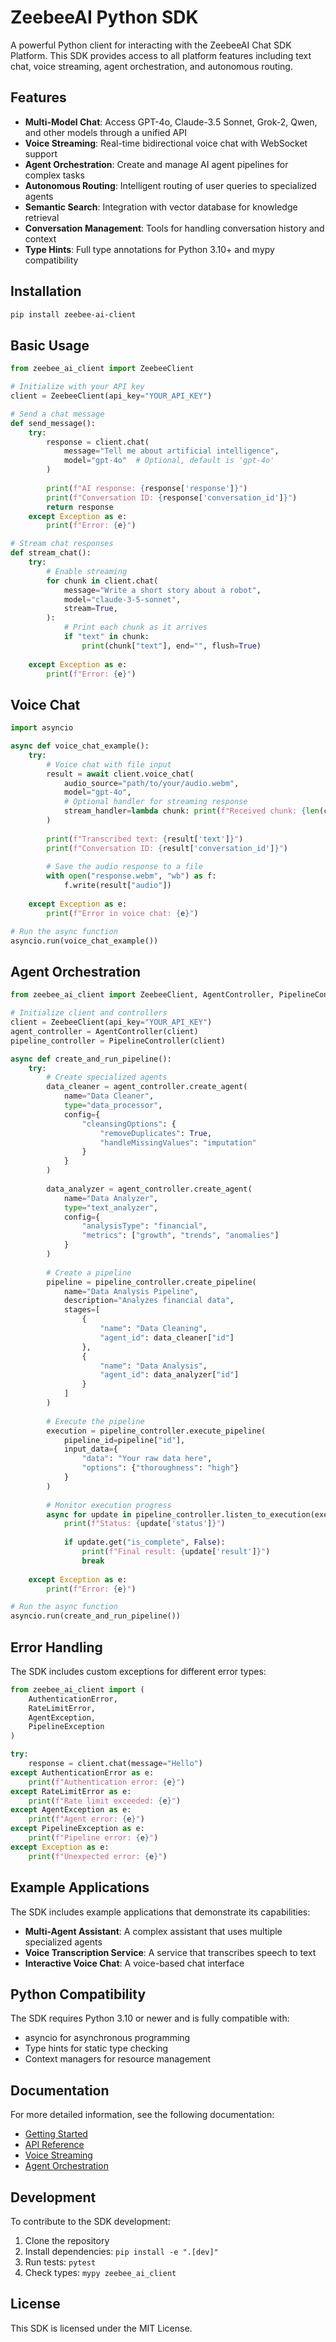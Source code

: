 # ZeebeeAI Python SDK

A powerful Python client for interacting with the ZeebeeAI Chat SDK Platform. This SDK provides access to all platform features including text chat, voice streaming, agent orchestration, and autonomous routing.

## Features

- **Multi-Model Chat**: Access GPT-4o, Claude-3.5 Sonnet, Grok-2, Qwen, and other models through a unified API
- **Voice Streaming**: Real-time bidirectional voice chat with WebSocket support
- **Agent Orchestration**: Create and manage AI agent pipelines for complex tasks
- **Autonomous Routing**: Intelligent routing of user queries to specialized agents
- **Semantic Search**: Integration with vector database for knowledge retrieval
- **Conversation Management**: Tools for handling conversation history and context
- **Type Hints**: Full type annotations for Python 3.10+ and mypy compatibility

## Installation

```bash
pip install zeebee-ai-client
```

## Basic Usage

```python
from zeebee_ai_client import ZeebeeClient

# Initialize with your API key
client = ZeebeeClient(api_key="YOUR_API_KEY")

# Send a chat message
def send_message():
    try:
        response = client.chat(
            message="Tell me about artificial intelligence",
            model="gpt-4o"  # Optional, default is 'gpt-4o'
        )
        
        print(f"AI response: {response['response']}")
        print(f"Conversation ID: {response['conversation_id']}")
        return response
    except Exception as e:
        print(f"Error: {e}")

# Stream chat responses
def stream_chat():
    try:
        # Enable streaming
        for chunk in client.chat(
            message="Write a short story about a robot",
            model="claude-3-5-sonnet",
            stream=True,
        ):
            # Print each chunk as it arrives
            if "text" in chunk:
                print(chunk["text"], end="", flush=True)
            
    except Exception as e:
        print(f"Error: {e}")
```

## Voice Chat

```python
import asyncio

async def voice_chat_example():
    try:
        # Voice chat with file input
        result = await client.voice_chat(
            audio_source="path/to/your/audio.webm",
            model="gpt-4o",
            # Optional handler for streaming response
            stream_handler=lambda chunk: print(f"Received chunk: {len(chunk)} bytes") 
        )
        
        print(f"Transcribed text: {result['text']}")
        print(f"Conversation ID: {result['conversation_id']}")
        
        # Save the audio response to a file
        with open("response.webm", "wb") as f:
            f.write(result["audio"])
            
    except Exception as e:
        print(f"Error in voice chat: {e}")

# Run the async function
asyncio.run(voice_chat_example())
```

## Agent Orchestration

```python
from zeebee_ai_client import ZeebeeClient, AgentController, PipelineController

# Initialize client and controllers
client = ZeebeeClient(api_key="YOUR_API_KEY")
agent_controller = AgentController(client)
pipeline_controller = PipelineController(client)

async def create_and_run_pipeline():
    try:
        # Create specialized agents
        data_cleaner = agent_controller.create_agent(
            name="Data Cleaner",
            type="data_processor",
            config={
                "cleansingOptions": {
                    "removeDuplicates": True,
                    "handleMissingValues": "imputation"
                }
            }
        )
        
        data_analyzer = agent_controller.create_agent(
            name="Data Analyzer",
            type="text_analyzer",
            config={
                "analysisType": "financial",
                "metrics": ["growth", "trends", "anomalies"]
            }
        )
        
        # Create a pipeline
        pipeline = pipeline_controller.create_pipeline(
            name="Data Analysis Pipeline",
            description="Analyzes financial data",
            stages=[
                {
                    "name": "Data Cleaning",
                    "agent_id": data_cleaner["id"]
                },
                {
                    "name": "Data Analysis",
                    "agent_id": data_analyzer["id"]
                }
            ]
        )
        
        # Execute the pipeline
        execution = pipeline_controller.execute_pipeline(
            pipeline_id=pipeline["id"],
            input_data={
                "data": "Your raw data here",
                "options": {"thoroughness": "high"}
            }
        )
        
        # Monitor execution progress
        async for update in pipeline_controller.listen_to_execution(execution["id"]):
            print(f"Status: {update['status']}")
            
            if update.get("is_complete", False):
                print(f"Final result: {update['result']}")
                break
                
    except Exception as e:
        print(f"Error: {e}")

# Run the async function
asyncio.run(create_and_run_pipeline())
```

## Error Handling

The SDK includes custom exceptions for different error types:

```python
from zeebee_ai_client import (
    AuthenticationError, 
    RateLimitError, 
    AgentException, 
    PipelineException
)

try:
    response = client.chat(message="Hello")
except AuthenticationError as e:
    print(f"Authentication error: {e}")
except RateLimitError as e:
    print(f"Rate limit exceeded: {e}")
except AgentException as e:
    print(f"Agent error: {e}")
except PipelineException as e:
    print(f"Pipeline error: {e}")
except Exception as e:
    print(f"Unexpected error: {e}")
```

## Example Applications

The SDK includes example applications that demonstrate its capabilities:

- **Multi-Agent Assistant**: A complex assistant that uses multiple specialized agents
- **Voice Transcription Service**: A service that transcribes speech to text
- **Interactive Voice Chat**: A voice-based chat interface

## Python Compatibility

The SDK requires Python 3.10 or newer and is fully compatible with:
- asyncio for asynchronous programming
- Type hints for static type checking
- Context managers for resource management

## Documentation

For more detailed information, see the following documentation:

- [Getting Started](./docs/GETTING_STARTED.md)
- [API Reference](./docs/API_REFERENCE.md)
- [Voice Streaming](./docs/VOICE_STREAMING.md)
- [Agent Orchestration](./docs/AGENT_ORCHESTRATION.md)

## Development

To contribute to the SDK development:

1. Clone the repository
2. Install dependencies: `pip install -e ".[dev]"`
3. Run tests: `pytest`
4. Check types: `mypy zeebee_ai_client`

## License

This SDK is licensed under the MIT License.